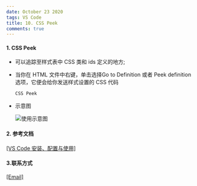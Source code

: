 ```yaml
---
date: October 23 2020
tags: VS Code
title: 10. CSS Peek
comments: true
---
```

#### 1. CSS Peek

- 可以追踪至样式表中 CSS 类和 ids 定义的地方;

- 当你在 HTML 文件中右键，单击选择Go to Definition 或者 Peek definition 选项，它便会给你发送样式设置的 CSS 代码

  ```bash
  CSS Peek
  ```

- 示意图

  ![使用示意图](https://s1.ax1x.com/2020/10/05/0t0ukT.gif)

#### 2. 参考文档

[[VS Code 安装、配置与使用]](https://web-oyster.github.io/2020/10/23/VSCode/Tutorial/VS%20Code%E5%AE%89%E8%A3%85%E3%80%81%E9%85%8D%E7%BD%AE%E4%B8%8E%E4%BD%BF%E7%94%A8/)

#### 3.联系方式

[[Email]](yuanmin8888@outlook.com)
